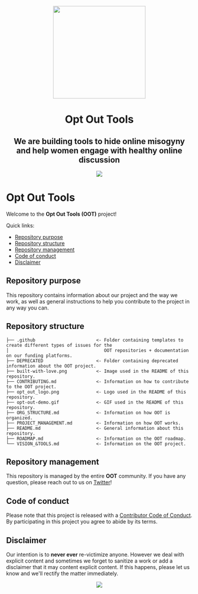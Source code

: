 <p align="center"> <img width="250" height="250" src="opt_out_logo.png"> </p>

<p></p> <h1 align="center"> Opt Out Tools </h1>

<h2 align="center"> We are building tools to hide online misogyny and help
 women engage with healthy online discussion </h2>

<p align="center"> <img src="opt-out-demo.gif"> </p>

# Opt Out Tools

Welcome to the **Opt Out Tools (OOT)** project!

Quick links:

- [Repository purpose](#Repository-purpose)
- [Repository structure](#Repository-structure)
- [Repository management](#Repository-management)
- [Code of conduct](#Code-of-conduct)
- [Disclaimer](#Disclaimer)

## Repository purpose

This repository contains information about our project and the way we work, as
well as general instructions to help you contribute to the project in any way
you can.

## Repository structure

    ├── .github                       <- Folder containing templates to create different types of issues for the
    │                                    OOT repositories + documentation on our funding platforms.
    ├── DEPRECATED                    <- Folder containing deprecated information about the OOT project.
    ├── built-with-love.png           <- Image used in the README of this repository.     
    ├── CONTRIBUTING.md               <- Information on how to contribute to the OOT project.                   
    ├── opt_out_logo.png              <- Logo used in the README of this repository.                 
    ├── opt-out-demo.gif              <- GIF used in the README of this repository.
    ├── ORG_STRUCTURE.md              <- Information on how OOT is organized.
    ├── PROJECT_MANAGEMENT.md         <- Information on how OOT works.
    ├── README.md                     <- General information about this repository.
    ├── ROADMAP.md                    <- Information on the OOT roadmap.
    └── VISION_&TOOLS.md              <- Information on the OOT project.

## Repository management

This repository is managed by the entire **OOT** community. If you have any question,
please reach out to us on [Twitter](https://twitter.com/optoutools)!

## Code of conduct

Please note that this project is released with a [Contributor Code of Conduct](https://github.com/malteserteresa/opt-out/blob/master/CODE_OF_CONDUCT.md).
By participating in this project you agree to abide by its terms.

## Disclaimer

Our intention is to **never ever** re-victimize anyone. However we deal with
explicit content and sometimes we forget to sanitize a work or add a disclaimer
that it may content explicit content. If this happens, please let us know and
we'll rectify the matter immediately.

<p align="center"> <img src="built-with-love.png"> </p>
